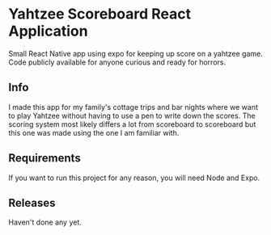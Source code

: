 # Yahtzee Scoreboard React Application
Small React Native app using expo for keeping up score on a yahtzee game.
Code publicly available for anyone curious and ready for horrors.

## Info
I made this app for my family's cottage trips and bar nights where we want to play Yahtzee without having to use a pen to write down the scores.
The scoring system most likely differs a lot from scoreboard to scoreboard but this one was made using the one I am familiar with.

## Requirements
If you want to run this project for any reason, you will need Node and Expo.

## Releases
Haven't done any yet.
